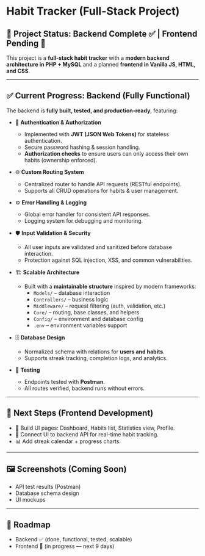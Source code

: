 # Habit Tracker (Full-Stack Project)

## 📌 Project Status: Backend Complete ✅ | Frontend Pending 🚧  

This project is a **full-stack habit tracker** with a **modern backend architecture in PHP + MySQL** and a planned **frontend in Vanilla JS, HTML, and CSS**.  

---

## ✅ Current Progress: Backend (Fully Functional)  

The backend is **fully built, tested, and production-ready**, featuring:  

- 🔐 **Authentication & Authorization**  
  - Implemented with **JWT (JSON Web Tokens)** for stateless authentication.  
  - Secure password hashing & session handling.  
  - **Authorization checks** to ensure users can only access their own habits (ownership enforced).  

- 🌐 **Custom Routing System**  
  - Centralized router to handle API requests (RESTful endpoints).  
  - Supports all CRUD operations for habits & user management.  

- ⚙️ **Error Handling & Logging**  
  - Global error handler for consistent API responses.  
  - Logging system for debugging and monitoring.  

- 🛡️ **Input Validation & Security**  
  - All user inputs are validated and sanitized before database interaction.  
  - Protection against SQL injection, XSS, and common vulnerabilities.  

- 🏗️ **Scalable Architecture**  
  - Built with a **maintainable structure** inspired by modern frameworks:  
    - `Models/` – database interaction  
    - `Controllers/` – business logic  
    - `Middleware/` – request filtering (auth, validation, etc.)  
    - `Core/` – routing, base classes, and helpers  
    - `Config/` – environment and database config  
    - `.env` – environment variables support  

- 🗄️ **Database Design**  
  - Normalized schema with relations for **users and habits**.  
  - Supports streak tracking, completion logs, and analytics.  

- 🧪 **Testing**  
  - Endpoints tested with **Postman**.  
  - All routes verified, backend runs without errors.  

---

## 🚧 Next Steps (Frontend Development)  

- 🎨 Build UI pages: Dashboard, Habits list, Statistics view, Profile.  
- 🔗 Connect UI to backend API for real-time habit tracking.  
- 📊 Add streak calendar + progress charts.  

---

## 🖼️ Screenshots (Coming Soon)  
- API test results (Postman)  
- Database schema design  
- UI mockups  

---

## 🎯 Roadmap  
- Backend ✅ (done, functional, tested, scalable)  
- Frontend 🚧 (in progress — next 9 days)  
